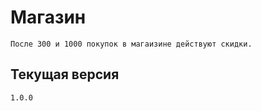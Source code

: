 # Магазин

    После 300 и 1000 покупок в магаизине действуют скидки.

## Текущая версия

    1.0.0

[Мой ВК]: (https://vk.com/id467454478)
